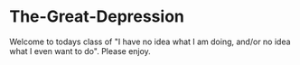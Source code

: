 # The-Great-Depression

Welcome to todays class of "I have no idea what I am doing, and/or no idea what I even want to do".  Please enjoy.
